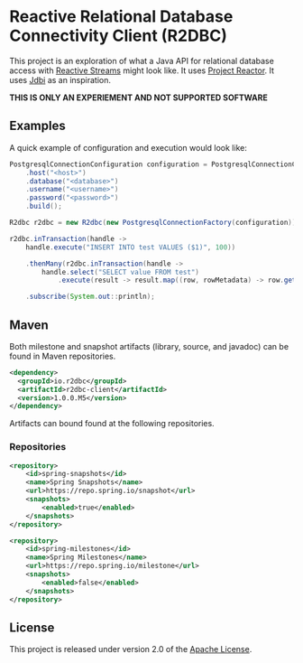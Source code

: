 # Reactive Relational Database Connectivity Client (R2DBC)
This project is an exploration of what a Java API for relational database access with [Reactive Streams][rs] might look like.  It uses [Project Reactor][pr].  It uses [Jdbi][jd] as an inspiration.

[jd]: http://jdbi.org
[pr]: https://projectreactor.io
[rs]: http://www.reactive-streams.org

**THIS IS ONLY AN EXPERIEMENT AND NOT SUPPORTED SOFTWARE**

## Examples
A quick example of configuration and execution would look like:

```java
PostgresqlConnectionConfiguration configuration = PostgresqlConnectionConfiguration.builder()
    .host("<host>")
    .database("<database>")
    .username("<username>")
    .password("<password>")
    .build();

R2dbc r2dbc = new R2dbc(new PostgresqlConnectionFactory(configuration));

r2dbc.inTransaction(handle ->
    handle.execute("INSERT INTO test VALUES ($1)", 100))

    .thenMany(r2dbc.inTransaction(handle ->
        handle.select("SELECT value FROM test")
            .execute(result -> result.map((row, rowMetadata) -> row.get("value", Integer.class)))))

    .subscribe(System.out::println);
```

## Maven
Both milestone and snapshot artifacts (library, source, and javadoc) can be found in Maven repositories.

```xml
<dependency>
  <groupId>io.r2dbc</groupId>
  <artifactId>r2dbc-client</artifactId>
  <version>1.0.0.M5</version>
</dependency>
```

Artifacts can bound found at the following repositories.

### Repositories
```xml
<repository>
    <id>spring-snapshots</id>
    <name>Spring Snapshots</name>
    <url>https://repo.spring.io/snapshot</url>
    <snapshots>
        <enabled>true</enabled>
    </snapshots>
</repository>
```

```xml
<repository>
    <id>spring-milestones</id>
    <name>Spring Milestones</name>
    <url>https://repo.spring.io/milestone</url>
    <snapshots>
        <enabled>false</enabled>
    </snapshots>
</repository>
```

## License
This project is released under version 2.0 of the [Apache License][l].

[l]: https://www.apache.org/licenses/LICENSE-2.0
